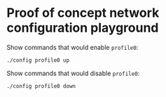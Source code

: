 # Proof of concept network configuration playground

Show commands that would enable `profile0`:

    ./config profile0 up

Show commands that would disable `profile0`:

    ./config profile0 down
